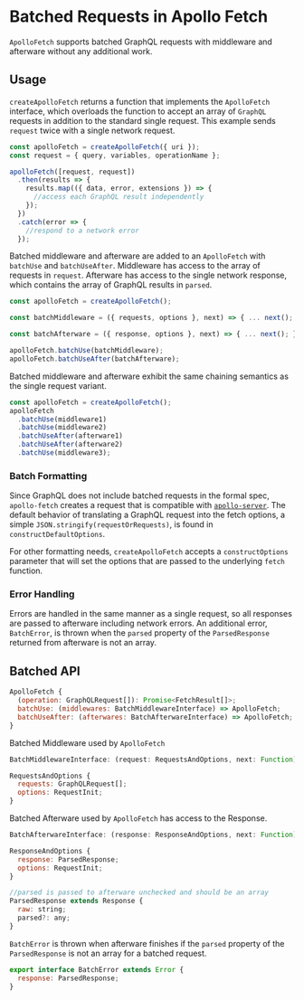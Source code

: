 # Batched Requests in Apollo Fetch

`ApolloFetch` supports batched GraphQL requests with middleware and afterware without any additional work.

## Usage

`createApolloFetch` returns a function that implements the `ApolloFetch` interface, which overloads the function to accept an array of `GraphQL` requests in addition to the standard single request.
This example sends `request` twice with a single network request.

```js
const apolloFetch = createApolloFetch({ uri });
const request = { query, variables, operationName };

apolloFetch([request, request])
  .then(results => {
    results.map(({ data, error, extensions }) => {
      //access each GraphQL result independently
    });
  })
  .catch(error => {
    //respond to a network error
  });
```

Batched middleware and afterware are added to an `ApolloFetch` with `batchUse` and `batchUseAfter`.
Middleware has access to the array of requests in `request`.
Afterware has access to the single network response, which contains the array of GraphQL results in `parsed`.

```js
const apolloFetch = createApolloFetch();

const batchMiddleware = ({ requests, options }, next) => { ... next(); };

const batchAfterware = ({ response, options }, next) => { ... next(); };

apolloFetch.batchUse(batchMiddleware);
apolloFetch.batchUseAfter(batchAfterware);
```

Batched middleware and afterware exhibit the same chaining semantics as the single request variant.

```js
const apolloFetch = createApolloFetch();
apolloFetch
  .batchUse(middleware1)
  .batchUse(middleware2)
  .batchUseAfter(afterware1)
  .batchUseAfter(afterware2)
  .batchUse(middleware3);
```

### Batch Formatting

Since GraphQL does not include batched requests in the formal spec, `apollo-fetch` creates a request that is compatible with [`apollo-server`](https://github.com/apollographql/apollo-server).
The default behavior of translating a GraphQL request into the fetch options, a simple `JSON.stringify(requestOrRequests)`, is found in `constructDefaultOptions`.

For other formatting needs, `createApolloFetch` accepts a `constructOptions` parameter that will set the options that are passed to the underlying `fetch` function.

### Error Handling

Errors are handled in the same manner as a single request, so all responses are passed to afterware including network errors.
An additional error, `BatchError`, is thrown when the `parsed` property of the `ParsedResponse` returned from afterware is not an array.

## Batched API

```js
ApolloFetch {
  (operation: GraphQLRequest[]): Promise<FetchResult[]>;
  batchUse: (middlewares: BatchMiddlewareInterface) => ApolloFetch;
  batchUseAfter: (afterwares: BatchAfterwareInterface) => ApolloFetch;
}
```

Batched Middleware used by `ApolloFetch`

```js
BatchMiddlewareInterface: (request: RequestsAndOptions, next: Function) => void

RequestsAndOptions {
  requests: GraphQLRequest[];
  options: RequestInit;
}
```

Batched Afterware used by `ApolloFetch` has access to the Response.

```js
BatchAfterwareInterface: (response: ResponseAndOptions, next: Function) => void

ResponseAndOptions {
  response: ParsedResponse;
  options: RequestInit;
}

//parsed is passed to afterware unchecked and should be an array
ParsedResponse extends Response {
  raw: string;
  parsed?: any;
}
```

`BatchError` is thrown when afterware finishes if the `parsed` property of the `ParsedResponse` is not an array for a batched request.

```js
export interface BatchError extends Error {
  response: ParsedResponse;
}
```
